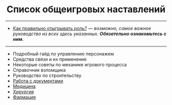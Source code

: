 <h1 align="center"> Список общеигровых наставлений</h1>
<hr>
<ul>
  <li><a href="/contents/ru/g/Guide_to_Roleplaying_ru.md">Как правильно отыгрывать роль?</a> — <em>возможно, самое важное руководство из всех здесь указанных. <strong>Обязательно ознакомьтесь с ним.</strong></em></li>
</ul>
<hr>
<ul>
  <li>Подробный гайд по управлению персонажем</li>
  <li>Средства связи и их применение</li>
  <li>Некоторые советы по механике игрового процесса</li>
  <li>Справочник взломщика</li>
  <li>Руководство по строительству</li>
  <li><a href="/contents/ru/g/paperwork_ru.md"> Работа с документами </a> </li>
  <li><a href="/contents/ru/g/Guide_to_Medicine_ru.md">Медицина</a></li>
  <li><a href="/contents/ru/g/Guide_to_Surgery_ru.md">Хирургия</a></li>
  <li><a href="/contents/ru/g/Chemistry_Recipes_ru.md">Фармация</a></li>
</ul>

